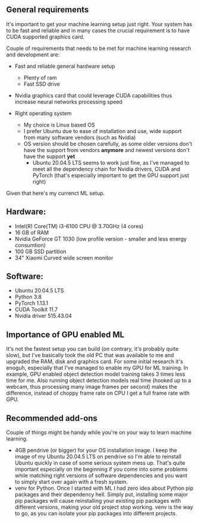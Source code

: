 ## General requirements
It's important to get your machine learning setup just right. Your system has to be fast and reliable and in many cases the crucial requirement is to have CUDA supported graphics card.

Couple of requirements that needs to be met for machine learning research and development are:
* Fast and reliable general hardware setup
    * Plenty of ram
    * Fast SSD drive


* Nvidia graphics card that could leverage CUDA capabilities thus increase neural networks processing speed

* Right operating system
    * My choice is Linux based OS
    * I prefer Ubuntu due to ease of installation and use, wide support from many software vendors (such as Nvidia)
    * OS version should be chosen carefully, as some older versions don't have the support from vendors **anymore** and newest versions don't have the support **yet**
        * Ubuntu 20.04.5 LTS seems to work just fine, as I've managed to meet all the dependency chain for Nvidia drivers, CUDA and PyTorch (that's especially important to get the GPU support just right)

Given that here's my currenct ML setup.

## Hardware:
* Intel(R) Core(TM) i3-6100 CPU @ 3.70GHz (4 cores)
* 16 GB of RAM
* Nvidia GeForce GT 1030 (low profile version - smaller and less energy consumtion)
* 100 GB SSD partition
* 34" Xiaomi Curved wide screen monitor

## Software:
* Ubuntu 20.04.5 LTS
* Python 3.8
* PyTorch 1.13.1
* CUDA Toolkit 11.7
* Nvidia driver 515.43.04

## Importance of GPU enabled ML
It's not the fastest setup you can build (on contrary, it's probably quite slow), but I've basically took the old PC that was available to me and upgraded the RAM, disk and graphics card. For some initial research it's enoguh, especially that I've managed to enable my GPU for ML training. In example, GPU enabled object detection model training takes 3 times less time for me. Also running object detection models real time (hooked up to a webcam, thus processing many image frames per second) makes the difference, instead of choppy frame rate on CPU I get a full frame rate with GPU.

## Recommended add-ons
Couple of things might be handy while you're on your way to learn machine learning.
* 4GB pendrive (or bigger) for your OS installation image. I keep the image of my Ubuntu 20.04.5 LTS on pendrive so I'm able to reinstall Ubuntu quickly in case of some serious system mess up. That's quite important especially on the beginning if you come into some problems while matching right versions of software dependencies and you want to simply start over again with a fresh system.
* venv for Python. Once I started with ML I had zero idea about Python pip packages and their dependency hell. Simply put, installing some major pip packages will cause reinstalling your existing pip packages with different versions, making your old project stop working. venv is the way to go, as you can isolate your pip packages into different projects.
